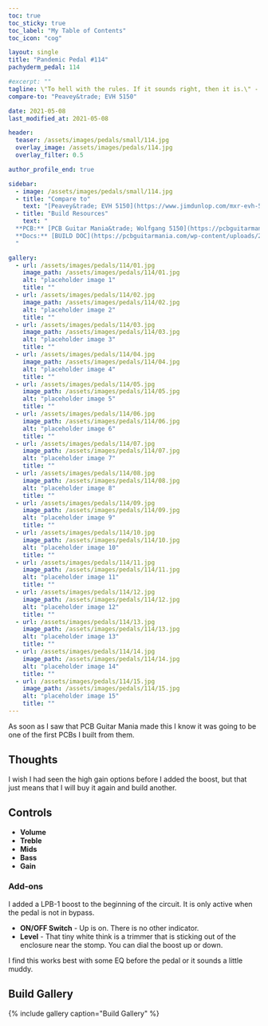 ```yaml
---
toc: true
toc_sticky: true
toc_label: "My Table of Contents"
toc_icon: "cog"

layout: single
title: "Pandemic Pedal #114"
pachyderm_pedal: 114

#excerpt: ""
tagline: \"To hell with the rules. If it sounds right, then it is.\" - Edward Van Halen
compare-to: "Peavey&trade; EVH 5150"

date: 2021-05-08
last_modified_at: 2021-05-08

header:
  teaser: /assets/images/pedals/small/114.jpg
  overlay_image: /assets/images/pedals/114.jpg
  overlay_filter: 0.5

author_profile_end: true

sidebar:
  - image: /assets/images/pedals/small/114.jpg
  - title: "Compare to"
    text: "[Peavey&trade; EVH 5150](https://www.jimdunlop.com/mxr-evh-5150-overdrive/)"
  - title: "Build Resources"
    text: "
  **PCB:** [PCB Guitar Mania&trade; Wolfgang 5150](https://pcbguitarmania.com/product/wolfgang-5051/?ref=pachydermpedals)<br>
  **Docs:** [BUILD DOC](https://pcbguitarmania.com/wp-content/uploads/2019/04/Wolfgang-5051-Building-Docs.pdf?ref=pachydermpedals)
  "

gallery:
  - url: /assets/images/pedals/114/01.jpg
    image_path: /assets/images/pedals/114/01.jpg
    alt: "placeholder image 1"
    title: ""
  - url: /assets/images/pedals/114/02.jpg
    image_path: /assets/images/pedals/114/02.jpg
    alt: "placeholder image 2"
    title: ""
  - url: /assets/images/pedals/114/03.jpg
    image_path: /assets/images/pedals/114/03.jpg
    alt: "placeholder image 3"
    title: ""
  - url: /assets/images/pedals/114/04.jpg
    image_path: /assets/images/pedals/114/04.jpg
    alt: "placeholder image 4"
    title: ""
  - url: /assets/images/pedals/114/05.jpg
    image_path: /assets/images/pedals/114/05.jpg
    alt: "placeholder image 5"
    title: ""
  - url: /assets/images/pedals/114/06.jpg
    image_path: /assets/images/pedals/114/06.jpg
    alt: "placeholder image 6"
    title: ""
  - url: /assets/images/pedals/114/07.jpg
    image_path: /assets/images/pedals/114/07.jpg
    alt: "placeholder image 7"
    title: ""
  - url: /assets/images/pedals/114/08.jpg
    image_path: /assets/images/pedals/114/08.jpg
    alt: "placeholder image 8"
    title: ""
  - url: /assets/images/pedals/114/09.jpg
    image_path: /assets/images/pedals/114/09.jpg
    alt: "placeholder image 9"
    title: ""
  - url: /assets/images/pedals/114/10.jpg
    image_path: /assets/images/pedals/114/10.jpg
    alt: "placeholder image 10"
    title: ""
  - url: /assets/images/pedals/114/11.jpg
    image_path: /assets/images/pedals/114/11.jpg
    alt: "placeholder image 11"
    title: ""
  - url: /assets/images/pedals/114/12.jpg
    image_path: /assets/images/pedals/114/12.jpg
    alt: "placeholder image 12"
    title: ""
  - url: /assets/images/pedals/114/13.jpg
    image_path: /assets/images/pedals/114/13.jpg
    alt: "placeholder image 13"
    title: ""
  - url: /assets/images/pedals/114/14.jpg
    image_path: /assets/images/pedals/114/14.jpg
    alt: "placeholder image 14"
    title: ""
  - url: /assets/images/pedals/114/15.jpg
    image_path: /assets/images/pedals/114/15.jpg
    alt: "placeholder image 15"
    title: ""
---
```


As soon as I saw that PCB Guitar Mania made this I know it was going to be one of the first PCBs I built from them.

## Thoughts

I wish I had seen the high gain options before I added the boost, but that just means that I will buy it again and build another.

## Controls

* **Volume**
* **Treble**
* **Mids**
* **Bass**
* **Gain**

### Add-ons

I added a LPB-1 boost to the beginning of the circuit. It is only active when the pedal is not in bypass.

* **ON/OFF Switch** - Up is on. There is no other indicator.
* **Level** - That tiny white think is a trimmer that is sticking out of the enclosure near the stomp. You can dial the boost up or down.

I find this works best with some EQ before the pedal or it sounds a little muddy. 

## Build Gallery ##

{% include gallery caption="Build Gallery" %}